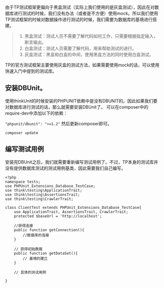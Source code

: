 由于TP测试框架更偏向于黑盒测试（实际上我们使用的是灰盒测试），因此在对数据库进行测试的时候，我们没有办法（或者是不方便）使用mock。所以我们使用TP测试框架的时候对数据操作进行测试的时候，我们需要为数据库的基境进行搭建。

> 1. 黑盒测试：测试人员不需要了解代码如何工作，只需要根据指定输入，断言输出。
> 2. 白盒测试：测试人员需要了解代码，用来帮助测试的进行。
> 3. 灰盒测试：黑盒和白盒的中间，使用黑盒方法的同时使用白盒测试。

TP的官方测试框架主要使用灰盒的测试方法，如果需要使用mock的话，可以使用快速入门中提到的测试库。

## 安装DBUnit。
使用thinkUnit的时候安装的PHPUNIT依赖中是没有DBUNIT的。因此如果我们要对数据库进行测试的话，那么就需要安装DBUnit了。
可以在composer中的require-dev中添加以下的依赖：

`"phpunit/dbunit": ">=1.2"`
然后更新composer即可。

`composer update`

## 编写测试用例

安装完DBUnit之后，我们就需要重新编写测试用例了。不过，TP本身的测试库并没有提供数据库测试的测试用例基类，因此需要我们自己编写。

```
<?php
namespace tests;
use PHPUnit_Extensions_Database_TestCase;
use think\testing\ApplicationTrait;
use think\testing\AssertionsTrait;
use think\testing\CrawlerTrait;

class ClientTest extends PHPUnit_Extensions_Database_TestCase{
    use ApplicationTrait, AssertionsTrait, CrawlerTrait;
    protected $baseUrl = 'http://localhost';

    //获得连接
    public function getConnection(){
        //数据库的连接
    }

    // 获得初始数据
    public function getDataSet(){
        // 基境的建立
    }

    // 具体的测试用例

}
```

